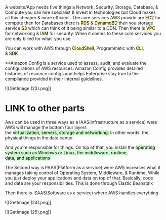 A website/App needs five things a Network, Security, Storage, Database, & Compute you can hire specialist & invest in technologies but Cloud makes all this cheaper & more efficient. The core services AWS provide are <mark style="background: #FFF3A3A6;">EC2</mark> for compute then for Databases there is <mark style="background: #FFF3A3A6;">RDS</mark> & <mark style="background: #FFF3A3A6;">DynamoBD</mark> then you storage service <mark style="background: #FFF3A3A6;">S3</mark> which can think of it being similar to a CDN. Then there is <mark style="background: #FFF3A3A6;">VPC</mark>  for networking & <mark style="background: #FFF3A3A6;">IAM</mark> for security. When it comes to these core services you are only billed for what  you use.  

You can work with AWS through <mark style="background: #FFF3A3A6;">CloudShell</mark>, Programmatic with <mark style="background: #FFF3A3A6;">CLI</mark>,  & <mark style="background: #FFF3A3A6;">SDK</mark>  

**Amazon Config is a service used to assess, audit, and evaluate the configurations of AWS resources. Amazon Config provides detailed histories of resource configs and helps Enterprise stay true to the compliance provided in their internal guidelines.

![[GetImage (23).png]]

# LINK to other parts

Aws can be used in three ways as a IAAS(infrastructure as a service) were AWS will manage the bottom four layers the <mark style="background: #BBFABBA6;">virtualization, servers, storage and networking.</mark> In other words, the physical things in the data center. 

And you're responsible for things. On top of that, you install the <mark style="background: #BBFABBA6;">operating system such as Windows or Linux, the middleware, runtime, data, and applications </mark>

The Second way is PAAS(Platform as a service) were AWS increases what it manages taking control of Operating System, Middleware, & Runtime. While you just deploy your applications and data on top of that. Basically, code and data are your responsibilities. This is done through Elastic Beanstalk 

Then there is  SAAS(Software as a service) where AWS handles everything

![[GetImage (24).png]]

![[GetImage (25).png]]

